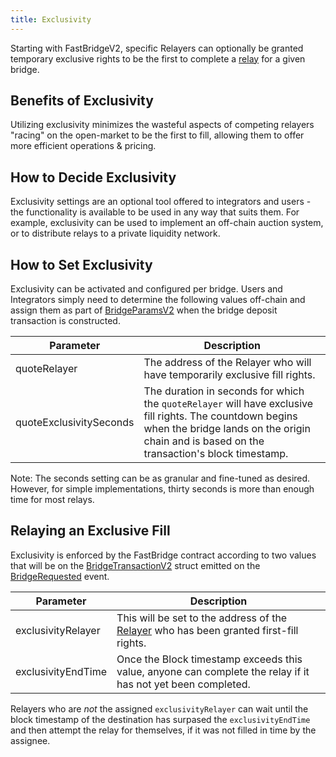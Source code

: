 ```yaml
---
title: Exclusivity
---
```


<!-- Reference Links -->
[relay]: https://rfq-contracts.synapseprotocol.com/contracts/interfaces/IFastBridgeV2.sol/interface.IFastBridgeV2.html#relayv2
[prove]: https://rfq-contracts.synapseprotocol.com/contracts/interfaces/IFastBridgeV2.sol/interface.IFastBridgeV2.html#provev2
[dispute]: https://rfq-contracts.synapseprotocol.com/contracts/interfaces/IFastBridge.sol/interface.IFastBridge.html#dispute
[claim]: https://rfq-contracts.synapseprotocol.com/contracts/interfaces/IFastBridgeV2.sol/interface.IFastBridgeV2.html#claimv2
[cancel]: https://rfq-contracts.synapseprotocol.com/contracts/interfaces/IFastBridgeV2.sol/interface.IFastBridgeV2.html#cancelv2
[proof]: https://rfq-contracts.synapseprotocol.com/contracts/interfaces/IFastBridgeV2.sol/interface.IFastBridgeV2.html#bridgetxdetails
[BridgeRequested]: https://rfq-contracts.synapseprotocol.com/contracts/interfaces/IFastBridge.sol/interface.IFastBridge.html#bridgerequested
[BridgeTransactionV2]: https://rfq-contracts.synapseprotocol.com/contracts/interfaces/IFastBridgeV2.sol/interface.IFastBridgeV2.html#bridgetransactionv2
[BridgeRelayed]: https://rfq-contracts.synapseprotocol.com/contracts/interfaces/IFastBridge.sol/interface.IFastBridge.html#bridgerelayed
[BridgeProofProvided]: https://rfq-contracts.synapseprotocol.com/contracts/interfaces/IFastBridge.sol/interface.IFastBridge.html#bridgeproofprovided
[Cancel Delay]: https://rfq-contracts.synapseprotocol.com/contracts/FastBridge.sol/contract.FastBridge.html#refund_delay
[Multicall]: https://rfq-contracts.synapseprotocol.com/contracts/interfaces/IMulticallTarget.sol/interface.IMulticallTarget.html

[Quoter API]: /docs/RFQ/Quoting/Quoter%20API/
[Dispute Period]: /docs/RFQ/Security/#dispute-period
[Quoting]: /docs/RFQ/Quoting
[Bridging]: /docs/RFQ/Bridging
[Relaying]: /docs/RFQ/Relaying
[Proving]: /docs/RFQ/Proving
[Claiming]: /docs/RFQ/Claiming
[Canceling]: /docs/RFQ/Canceling
[Security]: /docs/RFQ/Security
[Exclusivity]: /docs/RFQ/Exclusivity

[User]: /docs/RFQ/#entities
[Quoter]: /docs/RFQ/#entities
[Prover]: /docs/RFQ/#entities
[Relayer]: /docs/RFQ/#entities
[Guard]: /docs/RFQ/#entities
[Canceler]: /docs/RFQ/#entities

Starting with FastBridgeV2, specific Relayers can optionally be granted temporary exclusive rights to be the first to complete a [relay] for a given bridge.


## Benefits of Exclusivity

Utilizing exclusivity minimizes the wasteful aspects of competing relayers "racing" on the open-market to be the first to fill, allowing them to offer more efficient operations & pricing.


## How to Decide Exclusivity

Exclusivity settings are an optional tool offered to integrators and users - the functionality is available to be used in any way that suits them. For example, exclusivity can be used to implement an off-chain auction system, or to distribute relays to a private liquidity network.


## How to Set Exclusivity

Exclusivity can be activated and configured per bridge. Users and Integrators simply need to determine the following values off-chain and assign them as part of [BridgeParamsV2](https://rfq-contracts.synapseprotocol.com/contracts/interfaces/IFastBridgeV2.sol/interface.IFastBridgeV2.html#bridgeparamsv2) when the bridge deposit transaction is constructed.

| Parameter                  | Description                                                                                           |
|----------------------------|-------------------------------------------------------------------------------------------------------|
| quoteRelayer             | The address of the Relayer who will have temporarily exclusive fill rights.                           |
| quoteExclusivitySeconds  | The duration in seconds for which the `quoteRelayer` will have exclusive fill rights. The countdown begins when the bridge lands on the origin chain and is based on the transaction's block timestamp. |

Note: The seconds setting can be as granular and fine-tuned as desired. However, for simple implementations, thirty seconds is more than enough time for most relays.


## Relaying an Exclusive Fill

Exclusivity is enforced by the FastBridge contract according to two values that will be on the [BridgeTransactionV2] struct emitted on the [BridgeRequested] event.

| Parameter            | Description                                                                                           |
|----------------------|-------------------------------------------------------------------------------------------------------|
| exclusivityRelayer   | This will be set to the address of the [Relayer] who has been granted first-fill rights.              |
| exclusivityEndTime   | Once the Block timestamp exceeds this value, anyone can complete the relay if it has not yet been completed. |

Relayers who are *not* the assigned `exclusivityRelayer` can wait until the block timestamp of the destination has surpased the `exclusivityEndTime` and then attempt the relay for themselves, if it was not filled in time by the assignee.

